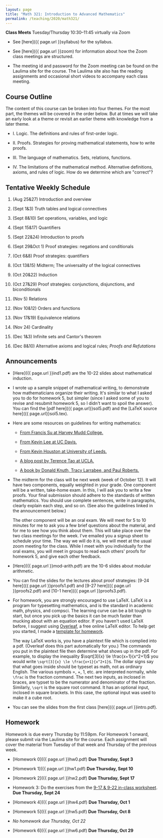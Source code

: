 ```yaml
---
layout: page
title: "Math 321: Introduction to Advanced Mathematics"
permalink: /teaching/2020/math321/
---
```


**Class Meets** Tuesday/Thursday 10:30–11:45 virtually via Zoom


* See [here]({{ page.url }}syllabus) for the syllabus.

* See [here]({{ page.url }}zoom) for information about how the Zoom class meetings are structured. 

* The meeting id and password for the Zoom meeting can be found on the Laulima site for the course. The Laulima site also has the reading assignments and occasional short videos to accompany each class meeting.


Course Outline
------

The content of this course can be broken into four themes. For the most part, the themes will be covered in the order below. But at times we will take an early look at a theme or revisit an earlier theme with knowledge from a later theme.

* I. Logic. The definitions and rules of first-order logic.

* II. Proofs. Strategies for proving mathematical statements, how to write proofs.

* III. The language of mathematics. Sets, relations, functions.

* IV. The limitations of the mathematical method. Alternative definitions, axioms, and rules of logic. How do we determine which are "correct"?

Tentative Weekly Schedule
---------

1. (Aug 25&27) Introduction and overview

2. (Sept 1&3) Truth tables and logical connectives

3. (Sept 8&10) Set operations, variables, and logic

4. (Sept 15&17) Quantifiers

5. (Sept 22&24) Introduction to proofs

6. (Sept 29&Oct 1) Proof strategies: negations and conditionals

7. (Oct 6&8) Proof strategies: quantifiers

8. (Oct 13&15) Midterm; The universality of the logical connectives

9. (Oct 20&22) Induction

10. (Oct 27&29) Proof strategies: conjunctions, disjunctions, and biconditionals

11. (Nov 5) Relations 

12. (Nov 10&12) Orders and functions

13. (Nov 17&19) Equivalence relations

14. (Nov 24) Cardinality

15. (Dec 1&3) Infinite sets and Cantor's theorem

16. (Dec 8&10) Alternative axioms and logical rules; *Proofs and Refutations*


Announcements
-------------

* [Here]({{ page.url }}ind1.pdf) are the 10-22 slides about mathematical induction.

* I wrote up a sample snippet of mathematical writing, to demonstrate how mathematicians organize their writing. It's similar to what I asked you to do for homework 5, but simpler (since I asked some of you to revise and resubmit homework 5, so I didn't want to spoil the answer). You can find the [pdf here]({{ page.url}}sol5.pdf) and the [LaTeX source here]({{ page.url}}sol5.tex).

* Here are some resources on guidelines for writing mathematics:

    * [From Francis Su at Harvey Mudd College.](https://math.hmc.edu/su/writing-math-well/)

    * [From Kevin Lee at UC Davis.](https://web.cs.ucdavis.edu/~amenta/w10/writingman.pdf)

    * [From Kevin Houston at University of Leeds.](https://www1.maths.leeds.ac.uk/~khouston/pdf/htwm.pdf)

    * [A blog post by Terence Tao at UCLA.](https://terrytao.wordpress.com/advice-on-writing-papers/)

    * [A book by Donald Knuth, Tracy Larrabee, and Paul Roberts.](https://jmlr.csail.mit.edu/reviewing-papers/knuth_mathematical_writing.pdf)

* The midterm for the class will be next week (week of October 12). It will have two components, equally weighted in your grade. One component will be a written, take-home exam. In this, I will ask you to write a few proofs. Your final submission should adhere to the standards of written mathematics. You should use complete sentences, write in paragraphs, clearly explain each step, and so on. (See also the guidelines linked in the announcement below.) 

    The other component will be an oral exam. We will meet for 5 to 10 minutes for me to ask you a few brief questions about the material, and for me to see how you think about them. This will take place over the two class meetings for the week. I've emailed you a signup sheet to schedule your time. The way we will do it is, we will meet at the usual zoom meeting for the class. While I meet with you individually for the oral exams, you will meet in groups to read each others' proofs for homework 5, and give each other feedback. 

* [Here]({{ page.url }}mod-arith.pdf) are the 10-6 slides about modular arithmetic.

* You can find the slides for the lectures about proof strategies: [9-24 here]({{ page.url }}proofs1.pdf) and [9-27 here]({{ page.url }}proofs2.pdf) and [10-1 here]({{ page.url }}proofs3.pdf).

* For homework, you are strongly encouraged to use LaTeX. LaTeX is a program for typesetting mathematics, and is the standard in academic math, physics, and compsci. The learning curve can be a bit tough to start, but once you pick up the basics it can be much faster than mucking about with an equation editor. If you haven't used LaTeX before, I suggest using [Overleaf](https://www.overleaf.com/), a free online LaTeX editor. To help get you started, I made a [template for homework](https://www.overleaf.com/read/ypsrcqntbcrs). 

    The way LaTeX works is, you have a plaintext file which is complied into a pdf. (Overleaf does this part automatically for you.) The commands you put in the plaintext file then determine what shows up in the pdf. For example, to display the inequality $\sqrt[3]{x} \le \frac{x+1}{x^2+1}$ you would write `\sqrt[3]{x} \le \frac{x+1}{x^2+1}$`. The dollar signs say that what goes inside should be typeset as math, not as ordinary English. The various symbols =, +, 1, etc. are interpreted normally, while `\frac` is the fraction command. The next two inputs, as inclosed in braces, are typset to be the numerator and denominator of the fraction. Similarly, `\sqrt` is the square root command. It has an optional input, inclosed in square brackets. In this case, the optional input was used to make it a cube root.

* You can see the slides from the first class [here]({{ page.url }}intro.pdf).

Homework
--------

Homework is due every Thursday by 11:59pm. For Homework 1 onward, please submit via the Laulima site for the course. Each assignment will cover the material from Tuesday of that week and Thursday of the previous week. 

* [Homework 0]({{ page.url }}hw0.pdf) **Due Thursday, Sept 3**

* [Homework 1]({{ page.url }}hw1.pdf) **Due Thursday, Sept 10**

* [Homework 2]({{ page.url }}hw2.pdf) **Due Thursday, Sept 17**

* Homework 3: Do the exercises from the [9-17 & 9-22 in-class worksheet](9-17.pdf). **Due Thursday, Sept 24**

* [Homework 4]({{ page.url }}hw4.pdf) **Due Thursday, Oct 1**

* [Homework 5]({{ page.url }}hw5.pdf) **Due Thursday, Oct 8**

* *No homework due Thursday, Oct 22*

* [Homework 6]({{ page.url }}hw6.pdf) **Due Thursday, Oct 29**